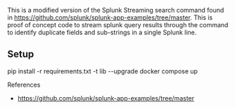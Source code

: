 This is a modified version of the Splunk Streaming search command found in https://github.com/splunk/splunk-app-examples/tree/master. This is proof of concept code to stream splunk query results through the command to
identify duplicate fields and sub-strings in a single Splunk line.

## Setup

pip install -r requirements.txt -t lib --upgrade
docker compose up

References
* https://github.com/splunk/splunk-app-examples/tree/master
